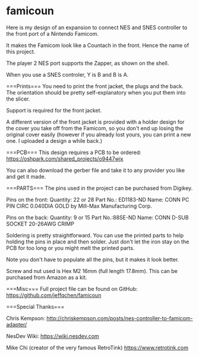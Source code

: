 # famicoun
Here is my design of an expansion to connect NES and SNES controller to the front port of a Nintendo Famicom.

It makes the Famicom look like a Countach in the front. Hence the name of this project.

The player 2 NES port supports the Zapper, as shown on the shell.

When you use a SNES controler, Y is B and B is A.

===Prints===
You need to print the front jacket, the plugs and the back. The orientation should be pretty self-explanatory when you put them into the slicer.

Support is required for the front jacket.

A different version of the front jacket is provided with a holder design for the cover you take off from the Famicom, so you don't end up losing the original cover easily (however if you already lost yours, you can print a new one. I uploaded a design a while back.)

===PCB===
This design requires a PCB to be ordered:
https://oshpark.com/shared_projects/o9447wjx

You can also download the gerber file and take it to any provider you like and get it made.

===PARTS===
The pins used in the project can be purchased from Digikey.

Pins on the front:
Quantity: 22 or 28
Part No.: ED1183-ND
Name: CONN PC PIN CIRC 0.040DIA GOLD by Mill-Max Manufacturing Corp.

Pins on the back:
Quantity: 9 or 15
Part No.:88SE-ND
Name: CONN D-SUB SOCKET 20-26AWG CRIMP

Soldering is pretty straightforward. You can use the printed parts to help holding the pins in place and then solder. Just don't let the iron stay on the PCB for too long or you might melt the printed parts.

Note you don't have to populate all the pins, but it makes it look better.

Screw and nut used is Hex M2 16mm (full length 17.8mm). This can be purchased from Amazon as a kit.

===Misc===
Full project file can be found on GitHub:
https://github.com/jeffqchen/famicoun

===Special Thanks===

Chris Kempson:
http://chriskempson.com/posts/nes-controller-to-famicom-adapter/

NesDev Wiki:
https://wiki.nesdev.com

Mike Chi (creator of the very famous RetroTink)
https://www.retrotink.com
